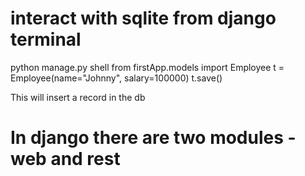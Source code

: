 # interact with sqlite from django terminal
python manage.py shell
from firstApp.models import Employee
t = Employee(name="Johnny", salary=100000)
t.save()

This will insert a record in the db

# In django there are two modules - web and rest